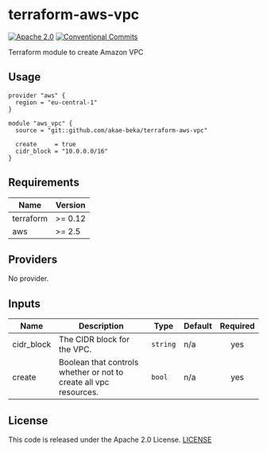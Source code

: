# terraform-aws-vpc

[![Apache 2.0](https://img.shields.io/badge/License-Apache%202.0-brightgreen)](https://github.com/akae-beka/terraform-aws-vpc/blob/master/LICENSE)
[![Conventional Commits](https:/img.shields.io/badge/Conventional%20Commits-1.0.0-yellow.svg)](https://conventionalcommits.org)

Terraform module to create Amazon VPC


## Usage

```
provider "aws" {
  region = "eu-central-1"
}

module "aws_vpc" {
  source = "git::github.com/akae-beka/terraform-aws-vpc"

  create     = true
  cidr_block = "10.0.0.0/16"
}
```

## Requirements

| Name | Version |
|------|---------|
| terraform | >= 0.12 |
| aws | >= 2.5 |

## Providers

No provider.

## Inputs

| Name | Description | Type | Default | Required |
|------|-------------|------|---------|:--------:|
| cidr\_block | The CIDR block for the VPC. | `string` | n/a | yes |
| create | Boolean that controls whether or not to create all vpc resources. | `bool` | n/a | yes |

## License

This code is released under the Apache 2.0 License. [LICENSE](https://github.com/akae-beka/terraform-aws-vpc/blob/master/LICENSE)